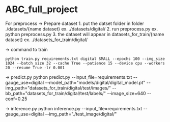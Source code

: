 # ABC_full_project

For preprocess
-> Prepare dataset 1. put the datset folder in folder ./datasets/{name dataset}
ex. ./datasets/digital/ 2. run preprocess.py
ex. python preprocess.py 3. the dataset will appear in datasets_for_train/{name dataset}
ex. ./datasets_for_train/digital/

-> command to train

    python train.py requirements.txt digital SMALL --epochs 100 --img_size 1024 --batch_size 32 --cache True --patience 15 --device cpu --workers 20 --resume True -lr 0.001

-> predict.py
python predict.py --input_file=requirements.txt --gauge_use=digital --model_path="models/digital/digital_model.pt" --img_path="datasets_for_train/digital/test/images/" --bb_path="datasets_for_train/digital/test/labels/" --image_size=640 --conf=0.25

-> inference.py
python inference.py --input_file=requirements.txt --gauge_use=digital --img_path="./test_image/digital/" 

